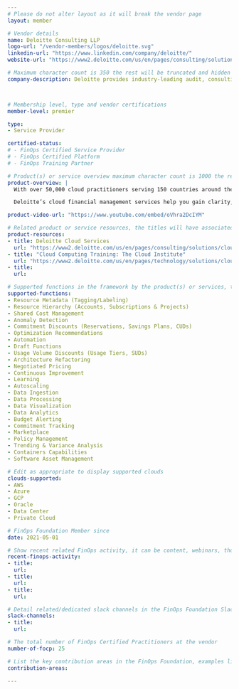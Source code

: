 ```yaml
---
# Please do not alter layout as it will break the vendor page
layout: member

# Vendor details
name: Deloitte Consulting LLP
logo-url: "/vendor-members/logos/deloitte.svg"
linkedin-url: "https://www.linkedin.com/company/deloitte/"
website-url: "https://www2.deloitte.com/us/en/pages/consulting/solutions/cloud-consulting-services.html"

# Maximum character count is 350 the rest will be truncated and hidden automatically on your page
company-description: Deloitte provides industry-leading audit, consulting, tax and advisory services to many of the world's most admired brands, including nearly 90% of the Fortune 500® and more than 7,000 private companies. Our people [come together](https://www2.deloitte.com/us/en/pages/about-deloitte/articles/come-together-corporate-social-impact.html?id=us:2el:3pr:cometog:awa:greendot:11112020:boilerplate){:rel=“nofollow”} for the greater good and work across the industry sectors that drive and shape today's marketplace — delivering measurable and lasting results that help reinforce public trust in our capital markets, inspire clients to see challenges as opportunities to transform and thrive, and help lead the way toward a stronger economy and a healthier society. Deloitte is proud to be part of the largest global professional services network serving our clients in the markets that are most important to them. Building on more than 175 years of service, our network of member firms spans more than 150 countries and territories. Learn how Deloitte's more than 330,000 people worldwide connect for impact at [www.deloitte.com](https://www2.deloitte.com/uk/en.html){:rel=“nofollow”}.



# Membership level, type and vendor certifications
member-level: premier

type:
- Service Provider

certified-status:
# - FinOps Certified Service Provider
# - FinOps Certified Platform
# - FinOps Training Partner

# Product(s) or service overview maximum character count is 1000 the rest will be truncated and hidden automatically on your page
product-overview: |
  With over 50,000 cloud practitioners serving 150 countries around the world, Deloitte is recognized as a Leader in cloud consulting services and for its commitment to investing in cloud, AI, Cyber, workforce digitization and analytics services by the top industry [analyst firms](https://www2.deloitte.com/global/en/pages/about-deloitte/topics/analyst-relations-topic.html){:rel=“nofollow”}. We enable enterprise transformation through innovative applications of cloud. Combining business acumen, integrated business and technology services, and a people-first approach, we help businesses discover and activate their possible. Our full spectrum of capabilities can support your business throughout your journey to the cloud—and beyond.

  Deloitte’s cloud financial management services help you gain clarity, control, and predictability on your cloud spend. Our services extend the capabilities of traditional IT financial management and technology business management by equipping your technology and finance teams with the structures, processes, and tools they need to capitalize on your cloud investment and fully reap the efficiencies cloud offers. To help you meet your cloud financial management challenges, our seasoned professionals will support you throughout every stage of your cloud journey to develop best-in-class tools, processes, and structures that will enable the financial transparency, predictability, and controls you need to maximize the value of your cloud ecosystem.

product-video-url: "https://www.youtube.com/embed/oVhra2DcIYM"

# Related product or service resources, the titles will have associated URLs, e.g. product
product-resources:
- title: Deloitte Cloud Services
  url: "https://www2.deloitte.com/us/en/pages/consulting/solutions/cloud-consulting-services.html"
- title: "Cloud Computing Training: The Cloud Institute"
  url: "https://www2.deloitte.com/us/en/pages/technology/solutions/cloud-computing-training.html"
- title:
  url:

# Supported functions in the framework by the product(s) or services, these need to match the menu spelling to add a link automatically, ones listed are examples
supported-functions:
- Resource Metadata (Tagging/Labeling)
- Resource Hierarchy (Accounts, Subscriptions & Projects)
- Shared Cost Management
- Anomaly Detection
- Commitment Discounts (Reservations, Savings Plans, CUDs)
- Optimization Recommendations
- Automation
- Draft Functions
- Usage Volume Discounts (Usage Tiers, SUDs)
- Architecture Refactoring
- Negotiated Pricing
- Continuous Improvement
- Learning
- Autoscaling
- Data Ingestion
- Data Processing
- Data Visualization
- Data Analytics
- Budget Alerting
- Commitment Tracking
- Marketplace
- Policy Management
- Trending & Variance Analysis
- Containers Capabilities
- Software Asset Management

# Edit as appropriate to display supported clouds
clouds-supported:
- AWS
- Azure
- GCP
- Oracle
- Data Center
- Private Cloud

# FinOps Foundation Member since
date: 2021-05-01

# Show recent related FinOps activity, it can be content, webinars, thought leadership and include external links
recent-finops-activity:
- title:
  url:
- title:
  url:
- title:
  url:

# Detail related/dedicated slack channels in the FinOps Foundation Slack
slack-channels:
- title:
  url:

# The total number of FinOps Certified Practitioners at the vendor
number-of-focp: 25

# List the key contribution areas in the FinOps Foundation, examples listed
contribution-areas:

---
```


